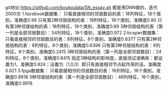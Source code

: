 git地址:https://github.com/koukoulala/SN_essay.git
都是用DNN做的，迭代2000次
1.facebook数据集：
只看直接相邻的邻居数目的表：18列特征，18个类别，准确度0.98
只有第2种邻居结构的表：18列特征，18个类别，准确度0.90
只有第3种邻居结构的表：18列特征，18个类别，准确度0.89
3种邻居结构的表（第一列是全部邻居数目）：54列特征，18个类别，准确度0.972
2.bcspwr数据集：
只看直接相邻的邻居数目的表：8列特征，8个类别，准确度0.8377
只有第2种邻居结构的表：8列特征，8个类别，准确度0.6396
只有第3种邻居结构的表：8列特征，8个类别，准确度0.2415
3种邻居结构的表（第一列是全部邻居数目）：24列特征，8个类别，准确度0.8415
指定3种结构的影响度，直接测试准确率：都设置为1，准确度0.824；设置为（1,0,0）即只有直接相邻节点起作用的话，准确度0.821
3.fpga数据集：
只看直接相邻的邻居数目的表：16列特征，16个类别，准确度0.9918
3种邻居结构的表（第一列是全部邻居数目）：48列特征，16个类别，准确度0.9918